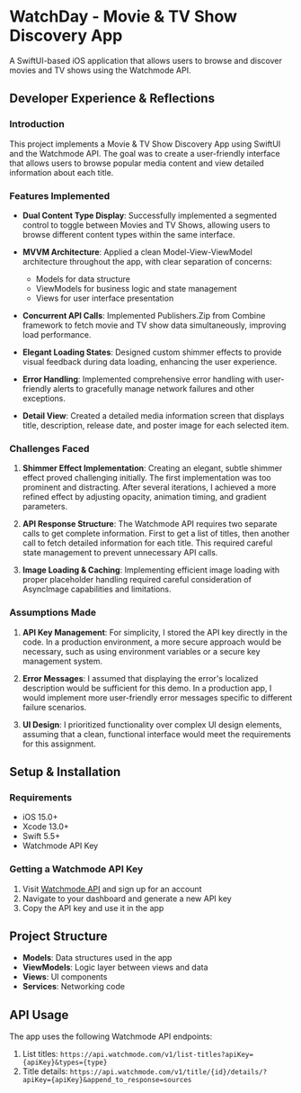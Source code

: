 # WatchDay - Movie & TV Show Discovery App

A SwiftUI-based iOS application that allows users to browse and discover movies and TV shows using the Watchmode API.

## Developer Experience & Reflections

### Introduction
This project implements a Movie & TV Show Discovery App using SwiftUI and the Watchmode API. The goal was to create a user-friendly interface that allows users to browse popular media content and view detailed information about each title.

### Features Implemented

- **Dual Content Type Display**: Successfully implemented a segmented control to toggle between Movies and TV Shows, allowing users to browse different content types within the same interface.

- **MVVM Architecture**: Applied a clean Model-View-ViewModel architecture throughout the app, with clear separation of concerns:
  - Models for data structure
  - ViewModels for business logic and state management
  - Views for user interface presentation

- **Concurrent API Calls**: Implemented Publishers.Zip from Combine framework to fetch movie and TV show data simultaneously, improving load performance.

- **Elegant Loading States**: Designed custom shimmer effects to provide visual feedback during data loading, enhancing the user experience.

- **Error Handling**: Implemented comprehensive error handling with user-friendly alerts to gracefully manage network failures and other exceptions.

- **Detail View**: Created a detailed media information screen that displays title, description, release date, and poster image for each selected item.

### Challenges Faced

1. **Shimmer Effect Implementation**: Creating an elegant, subtle shimmer effect proved challenging initially. The first implementation was too prominent and distracting. After several iterations, I achieved a more refined effect by adjusting opacity, animation timing, and gradient parameters.

2. **API Response Structure**: The Watchmode API requires two separate calls to get complete information. First to get a list of titles, then another call to fetch detailed information for each title. This required careful state management to prevent unnecessary API calls.

3. **Image Loading & Caching**: Implementing efficient image loading with proper placeholder handling required careful consideration of AsyncImage capabilities and limitations.

### Assumptions Made

1. **API Key Management**: For simplicity, I stored the API key directly in the code. In a production environment, a more secure approach would be necessary, such as using environment variables or a secure key management system.

2. **Error Messages**: I assumed that displaying the error's localized description would be sufficient for this demo. In a production app, I would implement more user-friendly error messages specific to different failure scenarios.

3. **UI Design**: I prioritized functionality over complex UI design elements, assuming that a clean, functional interface would meet the requirements for this assignment.

## Setup & Installation

### Requirements

- iOS 15.0+
- Xcode 13.0+
- Swift 5.5+
- Watchmode API Key


### Getting a Watchmode API Key

1. Visit [Watchmode API](https://api.watchmode.com/) and sign up for an account
2. Navigate to your dashboard and generate a new API key
3. Copy the API key and use it in the app

## Project Structure

- **Models**: Data structures used in the app
- **ViewModels**: Logic layer between views and data
- **Views**: UI components
- **Services**: Networking code

## API Usage

The app uses the following Watchmode API endpoints:

1. List titles: `https://api.watchmode.com/v1/list-titles?apiKey={apiKey}&types={type}`
2. Title details: `https://api.watchmode.com/v1/title/{id}/details/?apiKey={apiKey}&append_to_response=sources`
